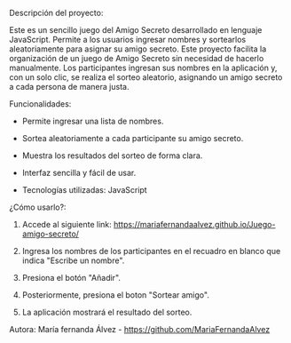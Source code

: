 
Descripción del proyecto:

Este es un sencillo juego del Amigo Secreto desarrollado en lenguaje JavaScript. Permite a los usuarios ingresar nombres y sortearlos aleatoriamente para asignar su amigo secreto. Este proyecto facilita la organización de un juego de Amigo Secreto sin necesidad de hacerlo manualmente. Los participantes ingresan sus nombres en la aplicación y, con un solo clic, se realiza el sorteo aleatorio, asignando un amigo secreto a cada persona de manera justa.

Funcionalidades:

- Permite ingresar una lista de nombres.

- Sortea aleatoriamente a cada participante su amigo secreto.

- Muestra los resultados del sorteo de forma clara.

- Interfaz sencilla y fácil de usar.

- Tecnologías utilizadas: JavaScript

¿Cómo usarlo?:

1. Accede al siguiente link: https://mariafernandaalvez.github.io/Juego-amigo-secreto/ 

2. Ingresa los nombres de los participantes en el recuadro en blanco que indica "Escribe un nombre".

3. Presiona el botón "Añadir".

4. Posteriormente, presiona el boton "Sortear amigo".

5. La aplicación mostrará el resultado del sorteo.

Autora: María fernanda Álvez - https://github.com/MariaFernandaAlvez 
